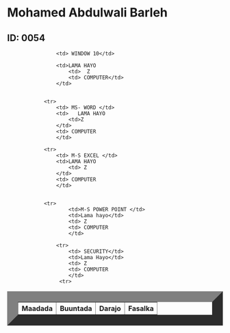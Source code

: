 
<html>
    <title> Natiijo</title>
    <head>
        <link rel="stylesheet" href="table.css"/>
        <body>  
            <h1> Mohamed Abdulwali Barleh</h1>
            <h2> ID: 0054</h2>
            <table border="25">
                <tr>
                    <th>Maadada </th>
                    <th>Buuntada</th>
                    <th>Darajo</th>
                    <th>Fasalka</th>
             
                
                    <td> WINDOW 10</td>
                   
                    <td>LAMA HAYO
                        <td>  Z
                        <td> COMPUTER</td>
                    </td>
               
            
                <tr>
                    <td> MS- WORD </td>
                    <td>   LAMA HAYO
                        <td>Z
                    </td>
                    <td> COMPUTER
                    </td>
               
                <tr>   
                    <td> M-S EXCEL </td>
                    <td>LAMA HAYO 
                        <td> Z
                    </td>
                    <td> COMPUTER
                    </td>
      
               
                <tr>
                        <td>M-S POWER POINT </td>
                        <td>Lama hayo</td>
                        <td> Z
                        <td> COMPUTER
                        </td>
               
                    <tr>
                        <td> SECURITY</td>
                        <td>Lama Hayo</td>
                        <td> Z
                        <td> COMPUTER
                        </td>
                     <tr>
